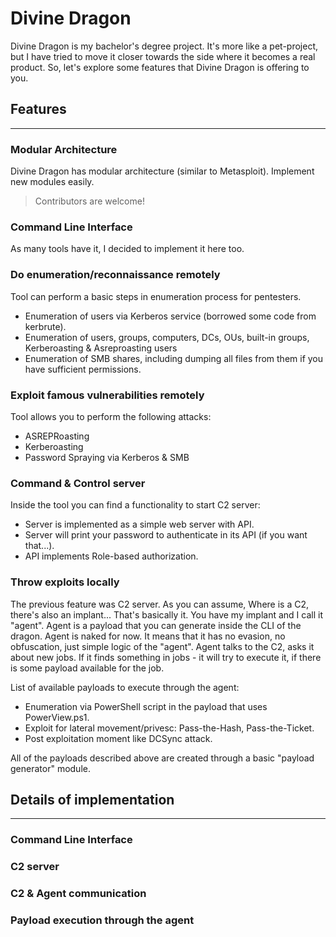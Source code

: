 # Divine Dragon

Divine Dragon is my bachelor's degree project. It's more like a pet-project, but I have tried to move it closer towards the side where it becomes a real product. So, let's explore some features that Divine Dragon is offering to you.

## Features
---

### Modular Architecture

Divine Dragon has modular architecture (similar to Metasploit). Implement new modules easily.

>Contributors are welcome!

### Command Line Interface

As many tools have it, I decided to implement it here too.

### Do enumeration/reconnaissance remotely

Tool can perform a basic steps in enumeration process for pentesters.
* Enumeration of users via Kerberos service (borrowed some code from kerbrute).
* Enumeration of users, groups, computers, DCs, OUs, built-in groups, Kerberoasting & Asreproasting users
* Enumeration of SMB shares, including dumping all files from them if you have sufficient permissions.

### Exploit famous vulnerabilities remotely

Tool allows you to perform the following attacks:
* ASREPRoasting
* Kerberoasting
* Password Spraying via Kerberos & SMB

### Command & Control server

Inside the tool you can find a functionality to start C2 server:
* Server is implemented as a simple web server with API.
* Server will print your password to authenticate in its API (if you want that...).
* API implements Role-based authorization.

### Throw exploits locally

The previous feature was C2 server. As you can assume, Where is a C2, there's also an implant... That's basically it. You have my implant and I call it "agent". Agent is a payload that you can generate inside the CLI of the dragon. Agent is naked for now. It means that it has no evasion, no obfuscation, just simple logic of the "agent". Agent talks to the C2, asks it about new jobs. If it finds something in jobs - it will try to execute it, if there is some payload available for the job.

List of available payloads to execute through the agent:
* Enumeration via PowerShell script in the payload that uses PowerView.ps1.
* Exploit for lateral movement/privesc: Pass-the-Hash, Pass-the-Ticket.
* Post exploitation moment like DCSync attack.

All of the payloads described above are created through a basic "payload generator" module.

## Details of implementation
---

### Command Line Interface

### C2 server

### C2 & Agent communication

### Payload execution through the agent